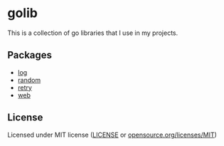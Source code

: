# golib

This is a collection of go libraries that I use in my projects.

## Packages

- [log](/log)
- [random](/random)
- [retry](/retry)
- [web](/web)

## License

Licensed under MIT license ([LICENSE](LICENSE) or [opensource.org/licenses/MIT](https://opensource.org/licenses/MIT))
